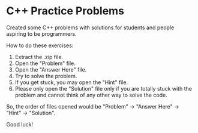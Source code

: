 # C++ Practice Problems
Created some C++ problems with solutions for students and people aspiring to be programmers.

How to do these exercises:
1. Extract the .zip file.
2. Open the "Problem" file.
3. Open the "Answer Here" file.
4. Try to solve the problem.
5. If you get stuck, you may open the "Hint" file.
6. Please only open the "Solution" file only if you are totally stuck with the problem and cannot think of any other way to solve the code.

So, the order of files opened would be "Problem" -> "Answer Here" -> "Hint" -> "Solution".

Good luck! 



